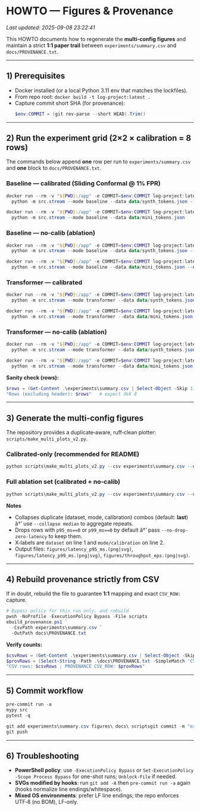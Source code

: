 # HOWTO — Figures & Provenance
_Last updated: 2025-09-08 23:22:41_

This HOWTO documents how to regenerate the **multi‑config figures** and maintain a strict **1:1 paper trail** between `experiments/summary.csv` and `docs/PROVENANCE.txt`.

---

## 1) Prerequisites
- Docker installed (or a local Python 3.11 env that matches the lockfiles).
- From repo root: `docker build -t log-project:latest .`
- Capture commit short SHA (for provenance):
  ```powershell
  $env:COMMIT = (git rev-parse --short HEAD).Trim()
  ```

---

## 2) Run the experiment grid (2×2 × calibration = 8 rows)
The commands below append **one** row per run to `experiments/summary.csv` and **one** block to `docs/PROVENANCE.txt`.

### Baseline — calibrated (Sliding Conformal @ 1% FPR)
```powershell
docker run --rm -v "${PWD}:/app" -e COMMIT=$env:COMMIT log-project:latest `
  python -m src.stream --mode baseline --data data/synth_tokens.json --labels data/synth_labels.json

docker run --rm -v "${PWD}:/app" -e COMMIT=$env:COMMIT log-project:latest `
  python -m src.stream --mode baseline --data data/mini_tokens.json
```

### Baseline — no‑calib (ablation)
```powershell
docker run --rm -v "${PWD}:/app" -e COMMIT=$env:COMMIT log-project:latest `
  python -m src.stream --mode baseline --data data/synth_tokens.json --labels data/synth_labels.json --no-calib

docker run --rm -v "${PWD}:/app" -e COMMIT=$env:COMMIT log-project:latest `
  python -m src.stream --mode baseline --data data/mini_tokens.json --no-calib
```

### Transformer — calibrated
```powershell
docker run --rm -v "${PWD}:/app" -e COMMIT=$env:COMMIT log-project:latest `
  python -m src.stream --mode transformer --data data/synth_tokens.json --labels data/synth_labels.json

docker run --rm -v "${PWD}:/app" -e COMMIT=$env:COMMIT log-project:latest `
  python -m src.stream --mode transformer --data data/mini_tokens.json
```

### Transformer — no‑calib (ablation)
```powershell
docker run --rm -v "${PWD}:/app" -e COMMIT=$env:COMMIT log-project:latest `
  python -m src.stream --mode transformer --data data/synth_tokens.json --labels data/synth_labels.json --no-calib

docker run --rm -v "${PWD}:/app" -e COMMIT=$env:COMMIT log-project:latest `
  python -m src.stream --mode transformer --data data/mini_tokens.json --no-calib
```

**Sanity check (rows):**
```powershell
$rows = (Get-Content .\experiments\summary.csv | Select-Object -Skip 1).Count
"Rows (excluding header): $rows"   # expect â‰¥ 8
```

---

## 3) Generate the multi‑config figures
The repository provides a duplicate‑aware, ruff‑clean plotter: `scripts/make_multi_plots_v2.py`.

### Calibrated‑only (recommended for README)
```powershell
python scripts\make_multi_plots_v2.py --csv experiments\summary.csv --outdir figures --fmt png,svg --calibrations conformal --expect 4
```

### Full ablation set (calibrated + no‑calib)
```powershell
python scripts\make_multi_plots_v2.py --csv experiments\summary.csv --outdir figuresblations --fmt png,svg --expect 8
```

**Notes**
- Collapses duplicate (dataset, mode, calibration) combos (default: **last**) â†’ use `--collapse median` to aggregate repeats.
- Drops rows with `p95_ms==0` or `p99_ms==0` by default â†’ pass `--no-drop-zero-latency` to keep them.
- X‑labels are `dataset` on line 1 and `mode/calibration` on line 2.
- Output files: `figures/latency_p95_ms.(png|svg)`, `figures/latency_p99_ms.(png|svg)`, `figures/throughput_eps.(png|svg)`.

---

## 4) Rebuild provenance strictly from CSV
If in doubt, rebuild the file to guarantee **1:1** mapping and exact `CSV_ROW:` capture.

```powershell
# Bypass policy for this run only, and rebuild
pwsh -NoProfile -ExecutionPolicy Bypass -File scripts
ebuild_provenance.ps1 `
  -CsvPath experiments\summary.csv `
  -OutPath docs\PROVENANCE.txt
```

**Verify counts:**
```powershell
$csvRows = (Get-Content .\experiments\summary.csv | Select-Object -Skip 1).Count
$provRows = (Select-String -Path .\docs\PROVENANCE.txt -SimpleMatch 'CSV_ROW:').Count
"CSV rows: $csvRows ; PROVENANCE CSV_ROW: $provRows"
```

---

## 5) Commit workflow
```powershell
pre-commit run -a
mypy src
pytest -q

git add experiments\summary.csv figures\ docs\ scriptsgit commit -m "experiments: add full grid; figures: multi-config; provenance: rebuild 1:1"
git push
```

---

## 6) Troubleshooting
- **PowerShell policy**: use `-ExecutionPolicy Bypass` or `Set-ExecutionPolicy -Scope Process Bypass` for one-shot runs; `Unblock-File` if needed.
- **SVGs modified by hooks**: run `git add -A` then `pre-commit run -a` again (hooks normalize line endings/whitespace).
- **Mixed OS environments**: prefer LF line endings; the repo enforces UTF‑8 (no BOM), LF‑only.
